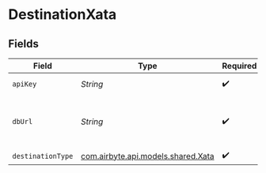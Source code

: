 # DestinationXata


## Fields

| Field                                                                | Type                                                                 | Required                                                             | Description                                                          | Example                                                              |
| -------------------------------------------------------------------- | -------------------------------------------------------------------- | -------------------------------------------------------------------- | -------------------------------------------------------------------- | -------------------------------------------------------------------- |
| `apiKey`                                                             | *String*                                                             | :heavy_check_mark:                                                   | API Key to connect.                                                  |                                                                      |
| `dbUrl`                                                              | *String*                                                             | :heavy_check_mark:                                                   | URL pointing to your workspace.                                      | https://my-workspace-abc123.us-east-1.xata.sh/db/nyc-taxi-fares:main |
| `destinationType`                                                    | [com.airbyte.api.models.shared.Xata](../../models/shared/Xata.md)    | :heavy_check_mark:                                                   | N/A                                                                  |                                                                      |
